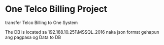 # One Telco Billing Project

transfer Telco Billing to One System 

The DB is located sa 192.168.10.251\MSSQL_2016 
naka json format gehapun ang pagpasa og Data to DB




